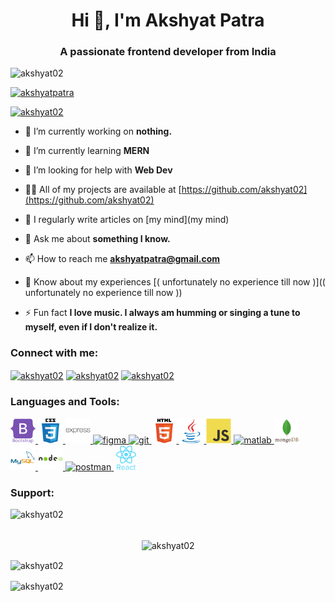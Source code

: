 <h1 align="center">Hi 👋, I'm Akshyat Patra</h1>
<h3 align="center">A passionate frontend developer from India</h3>

<p align="left"> <img src="https://komarev.com/ghpvc/?username=akshyat02&label=Profile%20views&color=0e75b6&style=flat" alt="akshyat02" /> </p>

<p align="left"> <a href="https://github.com/ryo-ma/github-profile-trophy"><img src="https://github-profile-trophy.vercel.app/?username=akshyatpatra" alt="akshyatpatra" /></a> </p>

<p align="left"> <a href="https://twitter.com/akshyat02" target="blank"><img src="https://img.shields.io/twitter/follow/akshyat02?logo=twitter&style=for-the-badge" alt="akshyat02" /></a> </p>

- 🔭 I’m currently working on **nothing.**

- 🌱 I’m currently learning **MERN**

- 🤝 I’m looking for help with **Web Dev**

- 👨‍💻 All of my projects are available at [https://github.com/akshyat02](https://github.com/akshyat02)

- 📝 I regularly write articles on [my mind](my mind)

- 💬 Ask me about **something I know.**

- 📫 How to reach me **akshyatpatra@gmail.com**

- 📄 Know about my experiences [( unfortunately no experience till now )](( unfortunately no experience till now ))

- ⚡ Fun fact **I love music. I always am humming or singing a tune to myself, even if I don't realize it.**

<h3 align="left">Connect with me:</h3>
<p align="left">
<a href="https://twitter.com/akshyat02" target="blank"><img align="center" src="https://raw.githubusercontent.com/rahuldkjain/github-profile-readme-generator/master/src/images/icons/Social/twitter.svg" alt="akshyat02" height="30" width="40" /></a>
<a href="https://linkedin.com/in/akshyat02" target="blank"><img align="center" src="https://raw.githubusercontent.com/rahuldkjain/github-profile-readme-generator/master/src/images/icons/Social/linked-in-alt.svg" alt="akshyat02" height="30" width="40" /></a>
<a href="https://instagram.com/akshyat02" target="blank"><img align="center" src="https://raw.githubusercontent.com/rahuldkjain/github-profile-readme-generator/master/src/images/icons/Social/instagram.svg" alt="akshyat02" height="30" width="40" /></a>
</p>

<h3 align="left">Languages and Tools:</h3>
<p align="left"> <a href="https://getbootstrap.com" target="_blank" rel="noreferrer"> <img src="https://raw.githubusercontent.com/devicons/devicon/master/icons/bootstrap/bootstrap-plain-wordmark.svg" alt="bootstrap" width="40" height="40"/> </a> <a href="https://www.w3schools.com/css/" target="_blank" rel="noreferrer"> <img src="https://raw.githubusercontent.com/devicons/devicon/master/icons/css3/css3-original-wordmark.svg" alt="css3" width="40" height="40"/> </a> <a href="https://expressjs.com" target="_blank" rel="noreferrer"> <img src="https://raw.githubusercontent.com/devicons/devicon/master/icons/express/express-original-wordmark.svg" alt="express" width="40" height="40"/> </a> <a href="https://www.figma.com/" target="_blank" rel="noreferrer"> <img src="https://www.vectorlogo.zone/logos/figma/figma-icon.svg" alt="figma" width="40" height="40"/> </a> <a href="https://git-scm.com/" target="_blank" rel="noreferrer"> <img src="https://www.vectorlogo.zone/logos/git-scm/git-scm-icon.svg" alt="git" width="40" height="40"/> </a> <a href="https://www.w3.org/html/" target="_blank" rel="noreferrer"> <img src="https://raw.githubusercontent.com/devicons/devicon/master/icons/html5/html5-original-wordmark.svg" alt="html5" width="40" height="40"/> </a> <a href="https://www.java.com" target="_blank" rel="noreferrer"> <img src="https://raw.githubusercontent.com/devicons/devicon/master/icons/java/java-original.svg" alt="java" width="40" height="40"/> </a> <a href="https://developer.mozilla.org/en-US/docs/Web/JavaScript" target="_blank" rel="noreferrer"> <img src="https://raw.githubusercontent.com/devicons/devicon/master/icons/javascript/javascript-original.svg" alt="javascript" width="40" height="40"/> </a> <a href="https://www.mathworks.com/" target="_blank" rel="noreferrer"> <img src="https://upload.wikimedia.org/wikipedia/commons/2/21/Matlab_Logo.png" alt="matlab" width="40" height="40"/> </a> <a href="https://www.mongodb.com/" target="_blank" rel="noreferrer"> <img src="https://raw.githubusercontent.com/devicons/devicon/master/icons/mongodb/mongodb-original-wordmark.svg" alt="mongodb" width="40" height="40"/> </a> <a href="https://www.mysql.com/" target="_blank" rel="noreferrer"> <img src="https://raw.githubusercontent.com/devicons/devicon/master/icons/mysql/mysql-original-wordmark.svg" alt="mysql" width="40" height="40"/> </a> <a href="https://nodejs.org" target="_blank" rel="noreferrer"> <img src="https://raw.githubusercontent.com/devicons/devicon/master/icons/nodejs/nodejs-original-wordmark.svg" alt="nodejs" width="40" height="40"/> </a> <a href="https://postman.com" target="_blank" rel="noreferrer"> <img src="https://www.vectorlogo.zone/logos/getpostman/getpostman-icon.svg" alt="postman" width="40" height="40"/> </a> <a href="https://reactjs.org/" target="_blank" rel="noreferrer"> <img src="https://raw.githubusercontent.com/devicons/devicon/master/icons/react/react-original-wordmark.svg" alt="react" width="40" height="40"/> </a> </p>

<h3 align="left">Support:</h3>
<p><a href="https://www.buymeacoffee.com/akshyat02"> <img align="left" src="https://cdn.buymeacoffee.com/buttons/v2/default-yellow.png" height="50" width="210" alt="akshyat02" /></a></p><br><br>

<p><img align="center" src="https://github-readme-stats.vercel.app/api/top-langs?username=akshyat02&show_icons=true&locale=en&layout=compact" alt="akshyat02" /></p>

<p><img align="center" src="https://github-readme-stats.vercel.app/api?username=akshyat02&show_icons=true&locale=en" alt="akshyat02" /></p>

<p><img align="center" src="https://github-readme-streak-stats.herokuapp.com/?user=akshyat02&" alt="akshyat02" /></p>

<!---
akshyat02/akshyat02 is a ✨ special ✨ repository because its `README.md` (this file) appears on your GitHub profile.
You can click the Preview link to take a look at your changes.
--->
